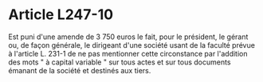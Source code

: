 # Article L247-10

Est puni d'une amende de 3 750 euros le fait, pour le président, le gérant ou, de façon générale, le dirigeant d'une société usant de la faculté prévue à l'article L. 231-1 de ne pas mentionner cette circonstance par l'addition des mots " à capital variable " sur tous actes et sur tous documents émanant de la société et destinés aux tiers.
